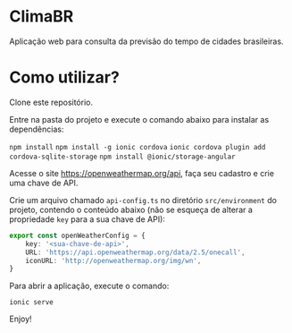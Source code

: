 # ClimaBR

Aplicação web para consulta da previsão do tempo de cidades brasileiras.

# Como utilizar?

Clone este repositório.

Entre na pasta do projeto e execute o comando abaixo para instalar as dependências:

`npm install`
`npm install -g ionic cordova`
`ionic cordova plugin add cordova-sqlite-storage`
`npm install @ionic/storage-angular`

Acesse o site https://openweathermap.org/api, faça seu cadastro e crie uma chave de API.

Crie um arquivo chamado `api-config.ts` no diretório `src/environment` do projeto, contendo o conteúdo abaixo (não se esqueça de alterar a propriedade `key` para a sua chave de API):

```ts
export const openWeatherConfig = {
    key: '<sua-chave-de-api>',
    URL: 'https://api.openweathermap.org/data/2.5/onecall',
    iconURL: 'http://openweathermap.org/img/wn',
}
```

Para abrir a aplicação, execute o comando:

`ionic serve`

Enjoy!
